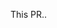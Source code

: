 <!--
The contents of this repository are generated from our fork here https://github.com/giantswarm/aws-load-balancer-controller-upstream
If you need to do changes to this chart, please apply them in our fork and regenerate the contents of this repository using `vendir`.
-->

This PR..
